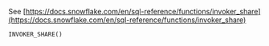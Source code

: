 See [https://docs.snowflake.com/en/sql-reference/functions/invoker_share](https://docs.snowflake.com/en/sql-reference/functions/invoker_share)
```
INVOKER_SHARE()
```
